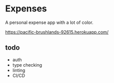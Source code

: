 # Expenses
A personal expense app with a lot of color.

https://pacific-brushlands-92615.herokuapp.com/


## todo
- auth
- type checking
- linting
- CI/CD
